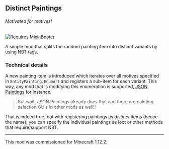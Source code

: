 ## Distinct Paintings

###### Motivated for motives!

[![Requires MixinBooter](https://img.shields.io/badge/Requires-MixinBooter-3498db.svg?labelColor=34495e&style=for-the-badge)](https://www.curseforge.com/minecraft/mc-mods/mixin-booter)

A simple mod that splits the random painting item into distinct variants by using NBT tags.

### Technical details

A new painting item is introduced which iterates over all motives specified in `EntityPainting.EnumArt` and registers a sub-item for each variant. This way, any mod that is modifying this enumeration is supported, [JSON Paintings](https://modrinth.com/mod/json-paintings) for instance.

> But wait, JSON Paintings already does that and there are painting selection GUIs in other mods as well!!

That is indeed true, but with registering paintings as _distinct_ items (hence the name), you can specify the individual paintings as loot or other methods that require/support NBT.

---

This mod was commissioned for Minecraft 1.12.2.